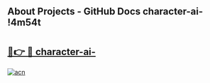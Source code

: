 ## About Projects - GitHub Docs character-ai- !4m54t

# <h2><a href="https://andorid.site?title=character-ai-&ref=19M">🔗👉 🔴 character-ai-</a></h2>

[![acn](https://github.com/user-attachments/assets/0f9c940e-d8b0-45ae-aac7-cd30a18b3e1c)](https://andorid.site?title=character-ai-&ref=19M)
